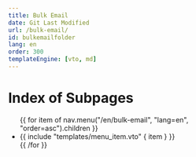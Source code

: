 ```yaml
---
title: Bulk Email
date: Git Last Modified
url: /bulk-email/
id: bulkemailfolder
lang: en
order: 300
templateEngine: [vto, md]
---
```


# Index of Subpages
<ul class="menu">
  {{ for item of nav.menu("/en/bulk-email", "lang=en", "order=asc").children }}
    <li>
      {{ include "templates/menu_item.vto" { item } }}
    </li>
  {{ /for }}
</ul>

